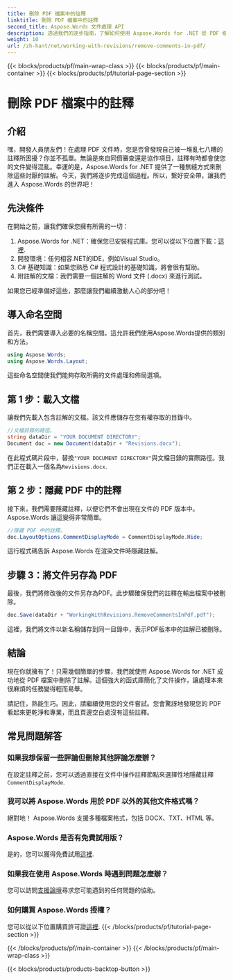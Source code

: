 ```yaml
---
title: 刪除 PDF 檔案中的註釋
linktitle: 刪除 PDF 檔案中的註釋
second_title: Aspose.Words 文件處理 API
description: 透過我們的逐步指南，了解如何使用 Aspose.Words for .NET 從 PDF 檔案中刪除註解。
weight: 10
url: /zh-hant/net/working-with-revisions/remove-comments-in-pdf/
---
```


{{< blocks/products/pf/main-wrap-class >}}
{{< blocks/products/pf/main-container >}}
{{< blocks/products/pf/tutorial-page-section >}}

# 刪除 PDF 檔案中的註釋

## 介紹

嘿，開發人員朋友們！在處理 PDF 文件時，您是否曾發現自己被一堆亂七八糟的註釋所困擾？你並不孤單。無論是來自同儕審查還是協作項目，註釋有時都會使您的文件變得混亂。幸運的是，Aspose.Words for .NET 提供了一種無縫方式來刪除這些討厭的註解。今天，我們將逐步完成這個過程。所以，繫好安全帶，讓我們進入 Aspose.Words 的世界吧！

## 先決條件

在開始之前，讓我們確保您擁有所需的一切：

1.  Aspose.Words for .NET：確保您已安裝程式庫。您可以從以下位置下載：[這裡](https://releases.aspose.com/words/net/).
2. 開發環境：任何相容.NET的IDE，例如Visual Studio。
3. C# 基礎知識：如果您熟悉 C# 程式設計的基礎知識，將會很有幫助。
4. 附註解的文檔：我們需要一個註解的 Word 文件 (.docx) 來進行測試。

如果您已經準備好這些，那麼讓我們繼續激動人心的部分吧！

## 導入命名空間

首先，我們需要導入必要的名稱空間。這允許我們使用Aspose.Words提供的類別和方法。

```csharp
using Aspose.Words;
using Aspose.Words.Layout;
```

這些命名空間使我們能夠存取所需的文件處理和佈局選項。

## 第 1 步：載入文檔

讓我們先載入包含註解的文檔。該文件應儲存在您有權存取的目錄中。


```csharp
//文檔目錄的路徑。
string dataDir = "YOUR DOCUMENT DIRECTORY";
Document doc = new Document(dataDir + "Revisions.docx");
```

在此程式碼片段中，替換`"YOUR DOCUMENT DIRECTORY"`與文檔目錄的實際路徑。我們正在載入一個名為`Revisions.docx`.

## 第 2 步：隱藏 PDF 中的註釋

接下來，我們需要隱藏註釋，以便它們不會出現在文件的 PDF 版本中。 Aspose.Words 讓這變得非常簡單。

```csharp
//隱藏 PDF 中的註釋。
doc.LayoutOptions.CommentDisplayMode = CommentDisplayMode.Hide;
```

這行程式碼告訴 Aspose.Words 在渲染文件時隱藏註解。

## 步驟 3：將文件另存為 PDF

最後，我們將修改後的文件另存為PDF。此步驟確保我們的註釋在輸出檔案中被刪除。


```csharp
doc.Save(dataDir + "WorkingWithRevisions.RemoveCommentsInPdf.pdf");
```

這裡，我們將文件以新名稱儲存到同一目錄中，表示PDF版本中的註解已被刪除。

## 結論

現在你就擁有了！只需幾個簡單的步驟，我們就使用 Aspose.Words for .NET 成功地從 PDF 檔案中刪除了註解。這個強大的函式庫簡化了文件操作，讓處理本來很麻煩的任務變得輕而易舉。

請記住，熟能生巧。因此，請繼續使用您的文件嘗試。您會驚訝地發現您的 PDF 看起來更乾淨和專業，而且頁邊空白處沒有這些註釋。

## 常見問題解答

### 如果我想保留一些評論但刪除其他評論怎麼辦？
在設定註釋之前，您可以透過直接在文件中操作註釋節點來選擇性地隱藏註釋`CommentDisplayMode`.

### 我可以將 Aspose.Words 用於 PDF 以外的其他文件格式嗎？
絕對地！ Aspose.Words 支援多種檔案格式，包括 DOCX、TXT、HTML 等。

### Aspose.Words 是否有免費試用版？
是的，您可以獲得免費試用[這裡](https://releases.aspose.com/).

### 如果我在使用 Aspose.Words 時遇到問題怎麼辦？
您可以訪問[支援論壇](https://forum.aspose.com/c/words/8)尋求您可能遇到的任何問題的協助。

### 如何購買 Aspose.Words 授權？
您可以從以下位置購買許可證[這裡](https://purchase.aspose.com/buy).
{{< /blocks/products/pf/tutorial-page-section >}}

{{< /blocks/products/pf/main-container >}}
{{< /blocks/products/pf/main-wrap-class >}}

{{< blocks/products/products-backtop-button >}}
